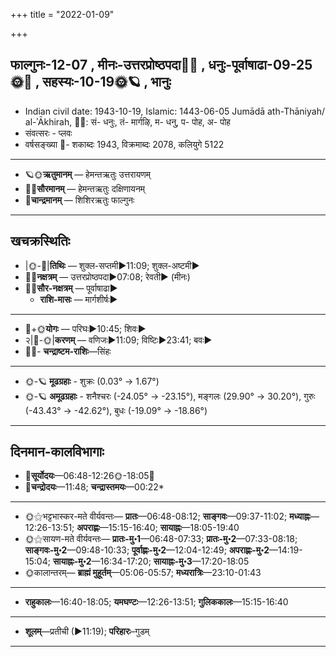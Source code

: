 +++
title = "2022-01-09"

+++
## फाल्गुनः-12-07  ,  मीनः-उत्तरप्रोष्ठपदा🌛🌌  ,  धनुः-पूर्वाषाढा-09-25🌞🌌  ,  सहस्यः-10-19🌞🪐  ,  भानुः
- Indian civil date: 1943-10-19, Islamic: 1443-06-05 Jumādā ath-Thāniyah/ al-ʾĀkhirah, 🌌🌞: सं- धनुः, तं- मार्गऴि, म- धनु, प- पोह, अ- पोह
- संवत्सरः - प्लवः
- वर्षसङ्ख्या 🌛- शकाब्दः 1943, विक्रमाब्दः 2078, कलियुगे 5122
___________________
- 🪐🌞**ऋतुमानम्** — हेमन्तऋतुः उत्तरायणम्
- 🌌🌞**सौरमानम्** — हेमन्तऋतुः दक्षिणायनम्
- 🌛**चान्द्रमानम्** — शिशिरऋतुः फाल्गुनः
___________________


## खचक्रस्थितिः
- |🌞-🌛|**तिथिः** — शुक्ल-सप्तमी►11:09; शुक्ल-अष्टमी►  
- 🌌🌛**नक्षत्रम्** — उत्तरप्रोष्ठपदा►07:08; रेवती► (मीनः)  
- 🌌🌞**सौर-नक्षत्रम्** — पूर्वाषाढा►  
  - **राशि-मासः** — मार्गशीर्षः► 
___________________
- 🌛+🌞**योगः** — परिघः►10:45; शिवः►  
- २|🌛-🌞|**करणम्** — वणिजः►11:09; विष्टिः►23:41; बवः►  
- 🌌🌛- **चन्द्राष्टम-राशिः**—सिंहः  
___________________
- 🌞-🪐 **मूढग्रहाः** - शुक्रः (0.03° → 1.67°)
- 🌞-🪐 **अमूढग्रहाः** - शनैश्चरः (-24.05° → -23.15°), मङ्गलः (29.90° → 30.20°), गुरुः (-43.43° → -42.62°), बुधः (-19.09° → -18.86°)
___________________


## दिनमान-कालविभागाः
- 🌅**सूर्योदयः**—06:48-12:26🌞️-18:05🌇  
- 🌛**चन्द्रोदयः**—11:48; **चन्द्रास्तमयः**—00:22*  
___________________
- 🌞⚝भट्टभास्कर-मते वीर्यवन्तः— **प्रातः**—06:48-08:12; **साङ्गवः**—09:37-11:02; **मध्याह्नः**—12:26-13:51; **अपराह्णः**—15:15-16:40; **सायाह्नः**—18:05-19:40  
- 🌞⚝सायण-मते वीर्यवन्तः— **प्रातः-मु॰1**—06:48-07:33; **प्रातः-मु॰2**—07:33-08:18; **साङ्गवः-मु॰2**—09:48-10:33; **पूर्वाह्णः-मु॰2**—12:04-12:49; **अपराह्णः-मु॰2**—14:19-15:04; **सायाह्नः-मु॰2**—16:34-17:20; **सायाह्नः-मु॰3**—17:20-18:05  
- 🌞कालान्तरम्— **ब्राह्मं मुहूर्तम्**—05:06-05:57; **मध्यरात्रिः**—23:10-01:43  
___________________
- **राहुकालः**—16:40-18:05; **यमघण्टः**—12:26-13:51; **गुलिककालः**—15:15-16:40  
___________________
- **शूलम्**—प्रतीची (►11:19); **परिहारः**–गुडम्  
___________________
